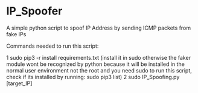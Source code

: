 # IP_Spoofer
A simple python script to spoof IP Address by sending ICMP packets from fake IPs

Commands needed to run this script:

1 sudo pip3 -r install requirements.txt
(install it in sudo otherwise the faker module wont be recognized by python because it will be installed in the normal user environment not the root and you need sudo to run this script, check if its installed by running: sudo pip3 list)
2 sudo IP_Spoofing.py [target_IP]
